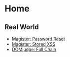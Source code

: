 # Home
## Real World
  - [Magister: Password Reset](Real_World/Magister/Password_reset)
  - [Magister: Stored XSS](Real_World/Magister/Elo_Bronnen)
  - [DOMjudge: Full Chain](Real_World/Domjudge/README.md)
